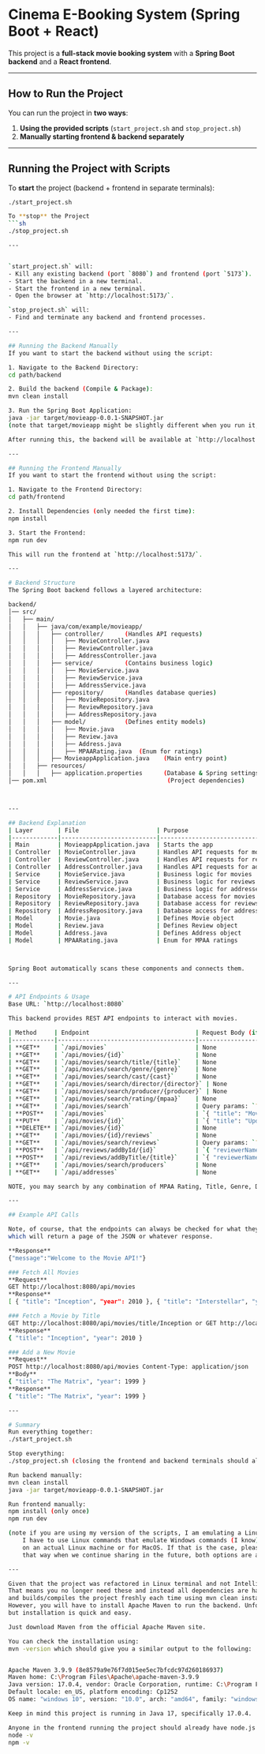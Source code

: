 # Cinema E-Booking System (Spring Boot + React)

This project is a **full-stack movie booking system** with a **Spring Boot backend** and a **React frontend**.

---

## How to Run the Project
You can run the project in **two ways**:
1. **Using the provided scripts** (`start_project.sh` and `stop_project.sh`)
2. **Manually starting frontend & backend separately**

---

## Running the Project with Scripts
To **start** the project (backend + frontend in separate terminals):
```sh
./start_project.sh

To **stop** the Project
```sh
./stop_project.sh

---


`start_project.sh` will:
- Kill any existing backend (port `8080`) and frontend (port `5173`).
- Start the backend in a new terminal.
- Start the frontend in a new terminal.
- Open the browser at `http://localhost:5173/`.

`stop_project.sh` will:
- Find and terminate any backend and frontend processes.

---

## Running the Backend Manually
If you want to start the backend without using the script:

1. Navigate to the Backend Directory:
cd path/backend

2. Build the backend (Compile & Package):
mvn clean install

3. Run the Spring Boot Application:
java -jar target/movieapp-0.0.1-SNAPSHOT.jar
(note that target/movieapp might be slightly different when you run it, but will be named similarly)

After running this, the backend will be available at `http://localhost:8080`.

---

## Running the Frontend Manually
If you want to start the frontend without using the script:

1. Navigate to the Frontend Directory:
cd path/frontend

2. Install Dependencies (only needed the first time):
npm install

3. Start the Frontend:
npm run dev

This will run the frontend at `http://localhost:5173/`.

---

# Backend Structure
The Spring Boot backend follows a layered architecture:

backend/
│── src/
│   ├── main/
│   │   ├── java/com/example/movieapp/
│   │   │   ├── controller/      (Handles API requests)
│   │   │   │   ├── MovieController.java  
│   │   │   │   ├── ReviewController.java  
│   │   │   │   ├── AddressController.java  
│   │   │   ├── service/         (Contains business logic)
│   │   │   │   ├── MovieService.java  
│   │   │   │   ├── ReviewService.java  
│   │   │   │   ├── AddressService.java  
│   │   │   ├── repository/      (Handles database queries)
│   │   │   │   ├── MovieRepository.java  
│   │   │   │   ├── ReviewRepository.java  
│   │   │   │   ├── AddressRepository.java  
│   │   │   ├── model/           (Defines entity models)
│   │   │   │   ├── Movie.java  
│   │   │   │   ├── Review.java  
│   │   │   │   ├── Address.java  
│   │   │   │   ├── MPAARating.java  (Enum for ratings)
│   │   │   ├── MovieappApplication.java    (Main entry point)
│   │   ├── resources/
│   │   │   ├── application.properties      (Database & Spring settings)
│── pom.xml                                  (Project dependencies)



---

## Backend Explanation
| Layer       | File                      | Purpose                         |
|-------------|---------------------------|---------------------------------|
| Main        | MovieappApplication.java  | Starts the app                  |
| Controller  | MovieController.java      | Handles API requests for movies |
| Controller  | ReviewController.java     | Handles API requests for reviews |
| Controller  | AddressController.java    | Handles API requests for addresses |
| Service     | MovieService.java         | Business logic for movies       |
| Service     | ReviewService.java        | Business logic for reviews      |
| Service     | AddressService.java       | Business logic for addresses    |
| Repository  | MovieRepository.java      | Database access for movies      |
| Repository  | ReviewRepository.java     | Database access for reviews     |
| Repository  | AddressRepository.java    | Database access for addresses   |
| Model       | Movie.java                | Defines Movie object            |
| Model       | Review.java               | Defines Review object           |
| Model       | Address.java              | Defines Address object          |
| Model       | MPAARating.java           | Enum for MPAA ratings           |



Spring Boot automatically scans these components and connects them.

---

# API Endpoints & Usage
Base URL: `http://localhost:8080`

This backend provides REST API endpoints to interact with movies.

| Method     | Endpoint                              | Request Body (if needed)                                     | Description                             |
|------------|---------------------------------------|--------------------------------------------------------------|-----------------------------------------|
| **GET**    | `/api/movies`                         | None                                                         | Fetches all movies                      |
| **GET**    | `/api/movies/{id}`                    | None                                                         | Fetches a specific movie by ID          |
| **GET**    | `/api/movies/search/title/{title}`    | None                                                         | Fetches movies by title                 |
| **GET**    | `/api/movies/search/genre/{genre}`    | None                                                         | Fetches movies by genre                 |
| **GET**    | `/api/movies/search/cast/{cast}`      | None                                                         | Fetches movies by cast member           |
| **GET**    | `/api/movies/search/director/{director}` | None                                                      | Fetches movies by director              |
| **GET**    | `/api/movies/search/producer/{producer}` | None                                                      | Fetches movies by producer              |
| **GET**    | `/api/movies/search/rating/{mpaa}`    | None                                                         | Fetches movies by MPAA rating           |
| **GET**    | `/api/movies/search`                  | Query params: `?title=Inception&genre=Action&mpaa=PG-13`     | Flexible search by any combination      |
| **POST**   | `/api/movies`                         | `{ "title": "Movie", "genre": "Action", "year": 2024 }`      | Adds a new movie                        |
| **PUT**    | `/api/movies/{id}`                    | `{ "title": "Updated Title", "genre": "Comedy" }`            | Updates an existing movie               |
| **DELETE** | `/api/movies/{id}`                    | None                                                         | Deletes a movie                         |
| **GET**    | `/api/movies/{id}/reviews`            | None                                                         | Fetches all reviews for a movie by ID   |
| **GET**    | `/api/movies/search/reviews`          | Query params: `?title=Inception``                            | Fetches all reviews for a movie by title|
| **POST**   | `/api/reviews/addById/{id}`           | `{ "reviewerName": "John", "rating": 5, "comment": "Great movie!" }` | Adds a review for a movie by ID |
| **POST**   | `/api/reviews/addByTitle/{title}`     | `{ "reviewerName": "John", "rating": 5, "comment": "Great movie!" }` | Adds a review for a movie by title |
| **GET**    | `/api/movies/search/producers`        | None                                                         | Fetches all unique producers            |
| **GET**    | `/api/addresses`                      | None                                                         | Fetches all addresses                   |

NOTE, you may search by any combination of MPAA Rating, Title, Genre, Director, Cast. Useful for querying based on multiple parameters.

---

## Example API Calls

Note, of course, that the endpoints can always be checked for what they return by putting them into the browser, 
which will return a page of the JSON or whatever response.

**Response**
{"message":"Welcome to the Movie API!"}

### Fetch All Movies
**Request**
GET http://localhost:8080/api/movies
**Response**
[ { "title": "Inception", "year": 2010 }, { "title": "Interstellar", "year": 2014 } ] (an array of movies all with the same structure)

### Fetch a Movie by Title
GET http://localhost:8080/api/movies/title/Inception or GET http://localhost:8080/api/movies/search?title=Inception
**Response**
{ "title": "Inception", "year": 2010 }

### Add a New Movie
**Request**
POST http://localhost:8080/api/movies Content-Type: application/json
**Body**
{ "title": "The Matrix", "year": 1999 }
**Response**
{ "title": "The Matrix", "year": 1999 }

---

# Summary
Run everything together:
./start_project.sh

Stop everything:
./stop_project.sh (closing the frontend and backend terminals should also work)

Run backend manually:
mvn clean install 
java -jar target/movieapp-0.0.1-SNAPSHOT.jar

Run frontend manually:
npm install (only once)
npm run dev

(note if you are using my version of the scripts, I am emulating a Linux terminal on a Windows machine. That means in some cases 
	I have to use Linux commands that emulate Windows commands (I know), so you may have to configure the scripts slightly for use 
	on an actual Linux machine or for MacOS. If that is the case, please create separate scripts if you must and call them start/stop_project_mac.sh 
	that way when we continue sharing in the future, both options are always there!)

---

Given that the project was refactored in Linux terminal and not IntelliJ, I am no longer using JDBC/ConnecterJ. 
That means you no longer need these and instead all dependencies are handled by Maven, which automatically factors in dependencies (in pom.xml) 
and builds/compiles the project freshly each time using mvn clean install. For SpringBoot, no installations are necessary. 
However, you will have to install Apache Maven to run the backend. Unfortunately this is the easiest way for a big backend project like this, 
but installation is quick and easy.

Just download Maven from the official Apache Maven site.

You can check the installation using:
mvn -version which should give you a similar output to the following:


Apache Maven 3.9.9 (8e8579a9e76f7d015ee5ec7bfcdc97d260186937)
Maven home: C:\Program Files\Apache\apache-maven-3.9.9
Java version: 17.0.4, vendor: Oracle Corporation, runtime: C:\Program Files\Java\jdk-17.0.4
Default locale: en_US, platform encoding: Cp1252
OS name: "windows 10", version: "10.0", arch: "amd64", family: "windows"

Keep in mind this project is running in Java 17, specifically 17.0.4.

Anyone in the frontend running the project should already have node.js installed but can check with:
node -v
npm -v












